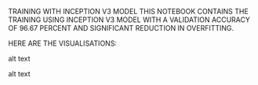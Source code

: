 TRAINING WITH INCEPTION V3 MODEL
THIS NOTEBOOK CONTAINS THE TRAINING USING INCEPTION V3 MODEL WITH A VALIDATION ACCURACY OF 96.67 PERCENT AND SIGNIFICANT REDUCTION IN OVERFITTING.

HERE ARE THE VISUALISATIONS:

alt text

alt text
